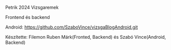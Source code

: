 Petrik 2024 Vizsgaremek

Frontend és backend

Android: https://github.com/SzaboVince/vizsgaBlogAndroid.git

Készítette: Filemon Ruben Márk(Fronted, Backend) és Szabó Vince(Android, Backend)
